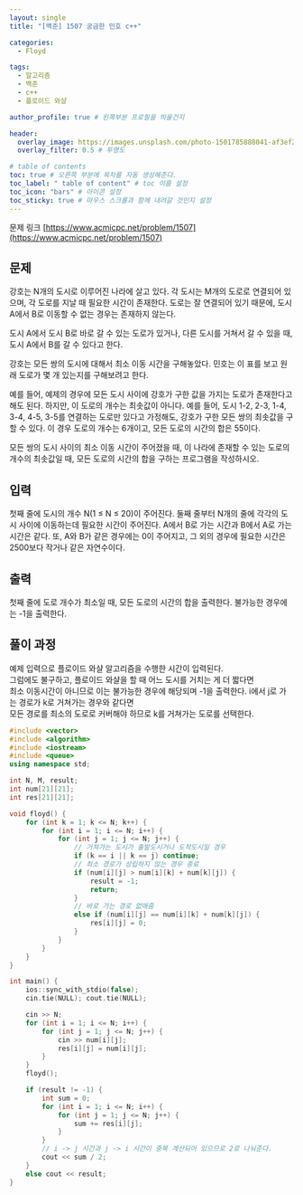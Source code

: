 ```yaml
---
layout: single
title: "[백준] 1507 궁금한 민호 c++"

categories:
  - Floyd

tags:
  - 알고리즘
  - 백준
  - c++
  - 플로이드 와샬

author_profile: true # 왼쪽부분 프로필을 띄울건지

header:
  overlay_image: https://images.unsplash.com/photo-1501785888041-af3ef285b470?ixlib=rb-1.2.1&ixid=eyJhcHBfaWQiOjEyMDd9&auto=format&fit=crop&w=1350&q=80
  overlay_filter: 0.5 # 투명도

# table of contents
toc: true # 오른쪽 부분에 목차를 자동 생성해준다.
toc_label: " table of content" # toc 이름 설정
toc_icon: "bars" # 아이콘 설정
toc_sticky: true # 마우스 스크롤과 함께 내려갈 것인지 설정
---
```


문제 링크 [https://www.acmicpc.net/problem/1507](https://www.acmicpc.net/problem/1507)

## 문제

강호는 N개의 도시로 이루어진 나라에 살고 있다. 각 도시는 M개의 도로로 연결되어 있으며, 각 도로를 지날 때 필요한 시간이 존재한다. 도로는 잘 연결되어 있기 때문에, 도시 A에서 B로 이동할 수 없는 경우는 존재하지 않는다.

도시 A에서 도시 B로 바로 갈 수 있는 도로가 있거나, 다른 도시를 거쳐서 갈 수 있을 때, 도시 A에서 B를 갈 수 있다고 한다.

강호는 모든 쌍의 도시에 대해서 최소 이동 시간을 구해놓았다. 민호는 이 표를 보고 원래 도로가 몇 개 있는지를 구해보려고 한다.

예를 들어, 예제의 경우에 모든 도시 사이에 강호가 구한 값을 가지는 도로가 존재한다고 해도 된다. 하지만, 이 도로의 개수는 최솟값이 아니다. 예를 들어, 도시 1-2, 2-3, 1-4, 3-4, 4-5, 3-5를 연결하는 도로만 있다고 가정해도, 강호가 구한 모든 쌍의 최솟값을 구할 수 있다. 이 경우 도로의 개수는 6개이고, 모든 도로의 시간의 합은 55이다.

모든 쌍의 도시 사이의 최소 이동 시간이 주어졌을 때, 이 나라에 존재할 수 있는 도로의 개수의 최솟값일 때, 모든 도로의 시간의 합을 구하는 프로그램을 작성하시오.

## 입력

첫째 줄에 도시의 개수 N(1 ≤ N ≤ 20)이 주어진다. 둘째 줄부터 N개의 줄에 각각의 도시 사이에 이동하는데 필요한 시간이 주어진다. A에서 B로 가는 시간과 B에서 A로 가는 시간은 같다. 또, A와 B가 같은 경우에는 0이 주어지고, 그 외의 경우에 필요한 시간은 2500보다 작거나 같은 자연수이다.

## 출력

첫째 줄에 도로 개수가 최소일 때, 모든 도로의 시간의 합을 출력한다. 불가능한 경우에는 -1을 출력한다.

## 풀이 과정

예제 입력으로 플로이드 와샬 알고리즘을 수행한 시간이 입력된다.  
그럼에도 불구하고, 플로이드 와샬을 할 때 어느 도시를 거치는 게 더 짧다면  
최소 이동시간이 아니므로 이는 불가능한 경우에 해당되며 -1을 출력한다.
i에서 j로 가는 경로가 k로 거쳐가는 경우와 같다면  
모든 경로를 최소의 도로로 커버해야 하므로 k를 거쳐가는 도로를 선택한다.

```c++
#include <vector>
#include <algorithm>
#include <iostream>
#include <queue>
using namespace std;

int N, M, result;
int num[21][21];
int res[21][21];

void floyd() {
	for (int k = 1; k <= N; k++) {
		for (int i = 1; i <= N; i++) {
			for (int j = 1; j <= N; j++) {
				// 거쳐가는 도시가 출발도시거나 도착도시일 경우
				if (k == i || k == j) continue;
				// 최소 경로가 성립하지 않는 경우 종료
				if (num[i][j] > num[i][k] + num[k][j]) {
					result = -1;
					return;
				}
				// 바로 가는 경로 없애줌
				else if (num[i][j] == num[i][k] + num[k][j]) {
					res[i][j] = 0;
				}
			}
		}
	}
}

int main() {
	ios::sync_with_stdio(false);
	cin.tie(NULL); cout.tie(NULL);

	cin >> N;
	for (int i = 1; i <= N; i++) {
		for (int j = 1; j <= N; j++) {
			cin >> num[i][j];
			res[i][j] = num[i][j];
		}
	}
	floyd();

	if (result != -1) {
		int sum = 0;
		for (int i = 1; i <= N; i++) {
			for (int j = 1; j <= N; j++) {
				sum += res[i][j];
			}
		}
		// i -> j 시간과 j -> i 시간이 중복 계산되어 있으므로 2로 나눠준다.
		cout << sum / 2;
	}
	else cout << result;
}
```
